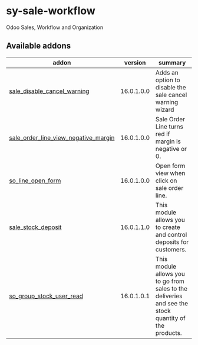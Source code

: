 # sy-sale-workflow
Odoo Sales, Workflow and Organization

[//]: # (addons)

Available addons
----------------
addon | version | summary
--- | --- | ---
[sale_disable_cancel_warning](sale_disable_cancel_warning/) | 16.0.1.0.0 | Adds an option to disable the sale cancel warning wizard
[sale_order_line_view_negative_margin](sale_order_line_view_negative_margin/) | 16.0.1.0.0 | Sale Order Line turns red if margin is negative or 0.
[so_line_open_form](so_line_open_form/) | 16.0.1.0.0 | Open form view when click on sale order line.
[sale_stock_deposit](sale_stock_deposit/) | 16.0.1.1.0 | This module allows you to create and control deposits for customers.
[so_group_stock_user_read](so_group_stock_user_read/) | 16.0.1.0.1 |  This module allows you to go from sales to the deliveries and see the stock quantity of the products.

[//]: # (end addons)
